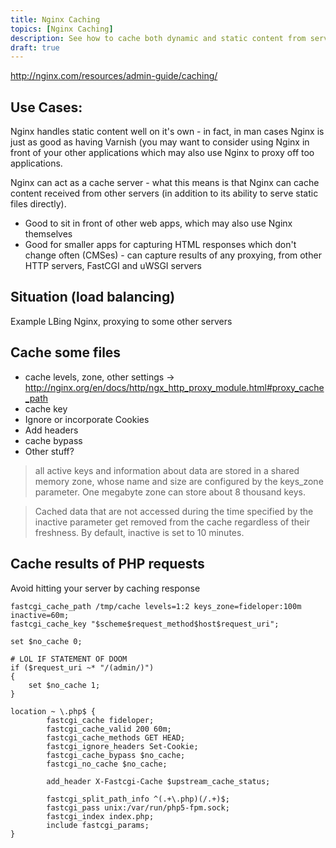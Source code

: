 ```yaml
---
title: Nginx Caching
topics: [Nginx Caching]
description: See how to cache both dynamic and static content from servers that Nginx proxies from.
draft: true
---
```


http://nginx.com/resources/admin-guide/caching/

## Use Cases:

Nginx handles static content well on it's own - in fact, in man cases Nginx is just as good as having Varnish (you may want to consider using Nginx in front of your other applications which may also use Nginx to proxy off too applications.

Nginx can act as a cache server - what this means is that Nginx can cache content received from other servers (in addition to its ability to serve static files directly).

* Good to sit in front of other web apps, which may also use Nginx themselves
* Good for smaller apps for capturing HTML responses which don't change often (CMSes) - can capture results of any proxying, from other HTTP servers, FastCGI and uWSGI servers

## Situation (load balancing)

Example LBing Nginx, proxying to some other servers

## Cache some files

* cache levels, zone, other settings -> http://nginx.org/en/docs/http/ngx_http_proxy_module.html#proxy_cache_path
* cache key
* Ignore or incorporate Cookies
* Add headers
* cache bypass
* Other stuff?

>  all active keys and information about data are stored in a shared memory zone, whose name and size are configured by the keys_zone parameter. One megabyte zone can store about 8 thousand keys.

> Cached data that are not accessed during the time specified by the inactive parameter get removed from the cache regardless of their freshness. By default, inactive is set to 10 minutes.



## Cache results of PHP requests

Avoid hitting your server by caching response

```
fastcgi_cache_path /tmp/cache levels=1:2 keys_zone=fideloper:100m inactive=60m;
fastcgi_cache_key "$scheme$request_method$host$request_uri";
```

```
set $no_cache 0;

# LOL IF STATEMENT OF DOOM
if ($request_uri ~* "/(admin/)")
{
    set $no_cache 1;
}

location ~ \.php$ {
        fastcgi_cache fideloper;
        fastcgi_cache_valid 200 60m;
        fastcgi_cache_methods GET HEAD;
        fastcgi_ignore_headers Set-Cookie;
        fastcgi_cache_bypass $no_cache;
        fastcgi_no_cache $no_cache;

        add_header X-Fastcgi-Cache $upstream_cache_status;

        fastcgi_split_path_info ^(.+\.php)(/.+)$;
        fastcgi_pass unix:/var/run/php5-fpm.sock;
        fastcgi_index index.php;
        include fastcgi_params;
}
```
